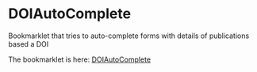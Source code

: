 # DOIAutoComplete
Bookmarklet that tries to auto-complete forms with details of publications based a DOI

The bookmarklet is here: [DOIAutoComplete](javascript:\(function\(\){document.body.appendChild\(document.createElement\('script'\)\).src='...';}\)\(\);")

